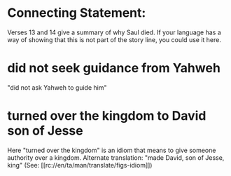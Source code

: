 # Connecting Statement:

Verses 13 and 14 give a summary of why Saul died. If your language has a way of showing that this is not part of the story line, you could use it here.

# did not seek guidance from Yahweh

"did not ask Yahweh to guide him"

# turned over the kingdom to David son of Jesse

Here "turned over the kingdom" is an idiom that means to give someone authority over a kingdom. Alternate translation: "made David, son of Jesse, king" (See: [[rc://en/ta/man/translate/figs-idiom]])

